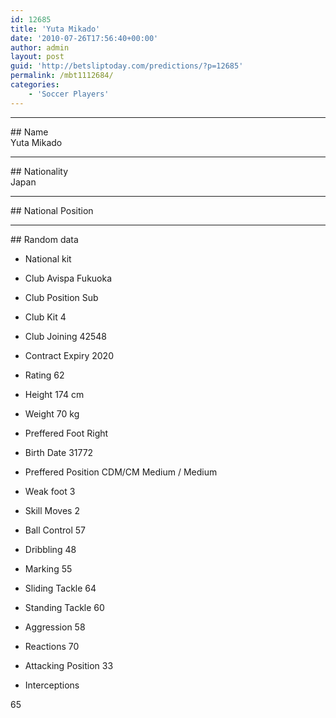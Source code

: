 ```yaml
---
id: 12685
title: 'Yuta Mikado'
date: '2010-07-26T17:56:40+00:00'
author: admin
layout: post
guid: 'http://betsliptoday.com/predictions/?p=12685'
permalink: /mbt1112684/
categories:
    - 'Soccer Players'
---
```


- - - - - -

\## Name  
 Yuta Mikado

- - - - - -

\## Nationality  
 Japan

- - - - - -

\## National Position

- - - - - -

\## Random data

- National kit
- Club
 Avispa Fukuoka

- Club Position
 Sub

- Club Kit
 4

- Club Joining
 42548

- Contract Expiry
 2020

- Rating
 62

- Height
 174 cm

- Weight
 70 kg

- Preffered Foot
 Right

- Birth Date
 31772

- Preffered Position
 CDM/CM Medium / Medium

- Weak foot
 3

- Skill Moves
 2

- Ball Control
 57

- Dribbling
 48

- Marking
 55

- Sliding Tackle
 64

- Standing Tackle
 60

- Aggression
 58

- Reactions
 70

- Attacking Position
 33

- Interceptions

 65